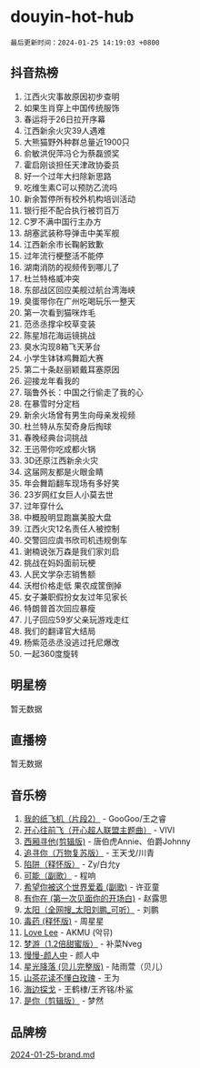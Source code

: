 # douyin-hot-hub

`最后更新时间：2024-01-25 14:19:03 +0800`

## 抖音热榜

1. 江西火灾事故原因初步查明
1. 如果生肖穿上中国传统服饰
1. 春运将于26日拉开序幕
1. 江西新余火灾39人遇难
1. 大熊猫野外种群总量近1900只
1. 俞敏洪倪萍冯仑为蔡磊颁奖
1. 霍启刚谈担任天津政协委员
1. 好一个过年大扫除新思路
1. 吃维生素C可以预防乙流吗
1. 新余暂停所有校外机构培训活动
1. 银行拒不配合执行被罚百万
1. C罗不满中国行主办方
1. 胡塞武装称导弹击中美军舰
1. 江西新余市长鞠躬致歉
1. 过年流行梗整活不能停
1. 湖南消防的视频传到哪儿了
1. 杜兰特格威冲突
1. 东部战区回应美舰过航台湾海峡
1. 臭蛋带你在广州吃喝玩乐一整天
1. 第一次看到猫咪炸毛
1. 范丞丞撑伞校草变装
1. 陈星旭花海运镜挑战
1. 臭水沟现8箱飞天茅台
1. 小学生钵钵鸡舞蹈大赛
1. 第二十条赵丽颖戴耳塞原因
1. 迎接龙年看我的
1. 瑙鲁外长：中国之行偷走了我的心
1. 在暴雪时分定档
1. 新余火场曾有男生向母亲发视频
1. 杜兰特从东契奇身后掏球
1. 春晚经典台词挑战
1. 王迅带你吃成都火锅
1. 3D还原江西新余火灾
1. 这届网友都是火眼金睛
1. 年会舞蹈翻车现场有多好笑
1. 23岁网红女巨人小莫去世
1. 过年穿什么
1. 中概股明显跑赢美股大盘
1. 江西火灾12名责任人被控制
1. 交警回应虞书欣司机违规倒车
1. 谢楠说张万森是我们家刘启
1. 挑战在妈妈面前玩梗
1. 人民文学杂志销售额
1. 沃柑价格走低 果农成筐倒掉
1. 女子兼职假扮女友过年见家长
1. 特朗普首次回应暴瘦
1. 儿子回应59岁父亲玩游戏走红
1. 我们的翻译官大结局
1. 杨紫范丞丞没逃过托尼爆改
1. 一起360度旋转

## 明星榜

暂无数据

## 直播榜

暂无数据

## 音乐榜

1. [我的纸飞机（片段2）](https://sf86-cdn-tos.douyinstatic.com/obj/tos-cn-ve-2774/oM2ZrKcg2CD5AeRB2gkeXOFB1IxAGJdZPazYHf) - GooGoo/王之睿
1. [开心往前飞（开心超人联盟主题曲）](https://sf3-cdn-tos.douyinstatic.com/obj/tos-cn-ve-2774/9d8fb7c82cf1421fb93a9fe925275e0a) - VIVI
1. [西厢寻他(剪辑版)](https://sf86-cdn-tos.douyinstatic.com/obj/tos-cn-ve-2774/oUsAVfAQKlRNxEv5qxvIB8o5qmIWUcXbzJKJhw) - 唐伯虎Annie、伯爵Johnny
1. [追寻你（万物复苏版）](https://sf86-cdn-tos.douyinstatic.com/obj/tos-cn-ve-2774/oYeAZJsbjIDit9APmBg8u6uDUQnHmoCf3gbo74) - 王天戈/川青
1. [陷阱（释怀版）](https://sf86-cdn-tos.douyinstatic.com/obj/tos-cn-ve-2774/oE8C21LeZrzKLDFfQYgMzx4GAIHageG5IzayY7) - Zy/白允y
1. [可能（副歌）](https://sf86-cdn-tos.douyinstatic.com/obj/tos-cn-ve-2774/cde1731888894259b333569393c2fb51) - 程响
1. [希望你被这个世界爱着 (副歌)](https://sf86-cdn-tos.douyinstatic.com/obj/tos-cn-ve-2774/oUHCmWQfZlE3QQBKBeD8rCFLpJzPgCpImhsxMt) - 许亚童
1. [有你在 (第一次见面你的开场白)](https://sf86-cdn-tos.douyinstatic.com/obj/tos-cn-ve-2774/oAthrQ3ClJBfI57uBoFEgNDYtNCZ0TSYQQfxQ0) - 赵露思
1. [太阳（全网搜_太阳刘鹏_可听）](https://sf3-cdn-tos.douyinstatic.com/obj/tos-cn-ve-2774/ogWbyIQnlBFImVbeDocRdCIYtBHlbJXgfZMvgz) - 刘鹏
1. [毒药 (释怀版)](https://sf86-cdn-tos.douyinstatic.com/obj/tos-cn-ve-2774/oYILMEAzspdZBIzy4frJNB8ZHPHWAhiwowd4Ad) - 周星星
1. [Love Lee](https://sf86-cdn-tos.douyinstatic.com/obj/tos-cn-ve-2774/o05GbkJGbCBTdDnMtB0fwOYgkeZp23vrWQDQBS) - AKMU (악뮤)
1. [梦游（1.2倍甜蜜版）](https://sf6-cdn-tos.douyinstatic.com/obj/tos-cn-ve-2774/o4gyAUm8hwufoEABmwVIiQtHsFuGzAEEWtNMzo) - 补菜Nveg
1. [慢慢-颜人中](https://sf86-cdn-tos.douyinstatic.com/obj/tos-cn-ve-2774/ocjHNfBXdBxQNC8ZGAeoLMFTUgtBg8bkExunDC) - 颜人中
1. [星光降落 (贝儿完整版)](https://sf6-cdn-tos.douyinstatic.com/obj/tos-cn-ve-2774/okwB9hAwyAtsFFkFBzAX1hOOfQuIoMNs0W2Mwr) - 陆雨萱（贝儿）
1. [山茶花读不懂白玫瑰](https://sf6-cdn-tos.douyinstatic.com/obj/tos-cn-ve-2774/osfn8B7DktrRHEPJgPCfDbw7QDQEkwC16BxZg9) - 王为
1. [海边探戈](https://sf86-cdn-tos.douyinstatic.com/obj/tos-cn-ve-2774/os9gE0VQCGqt6VQkZDyBBYvfSDY0QFe3vVmubn) - 王鹤棣/王齐铭/朴鲨
1. [是你（剪辑版）](https://sf3-cdn-tos.douyinstatic.com/obj/tos-cn-ve-2774/46019dae783c4c969944217fe1cfafc4) - 梦然

## 品牌榜

[2024-01-25-brand.md](2024-01-25-brand.md)
